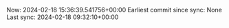 Now: 2024-02-18 15:36:39.541756+00:00 Earliest commit since sync: None Last sync: 2024-02-18 09:32:10+00:00
